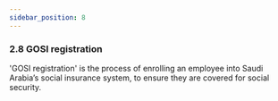 ```yaml
---
sidebar_position: 8
---
```

### 2.8 GOSI registration

'GOSI registration' is the process of enrolling an employee into Saudi Arabia’s social insurance system, to ensure they are covered for social security.